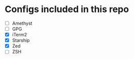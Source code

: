# Configs included in this repo

- [ ] Amethyst
- [ ] GPG
- [x] iTerm2
- [x] Starship
- [x] Zed
- [ ] ZSH

